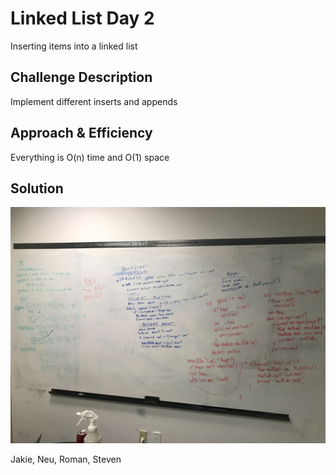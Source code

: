 # Linked List Day 2
Inserting items into a linked list

## Challenge Description
Implement different inserts and appends

## Approach & Efficiency
Everything is O(n) time and O(1) space
## Solution

![](./../../resources/image_from_ios.jpg)

Jakie, Neu, Roman, Steven 
